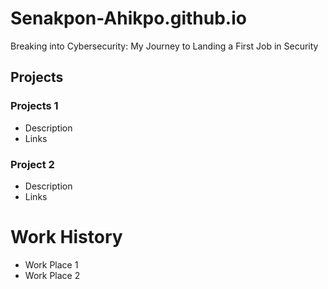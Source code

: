 # Senakpon-Ahikpo.github.io
Breaking into Cybersecurity: My Journey to Landing a First Job in Security

## Projects
### Projects 1
- Description
- Links

### Project 2
- Description
- Links

# Work History
- Work Place 1
- Work Place 2
